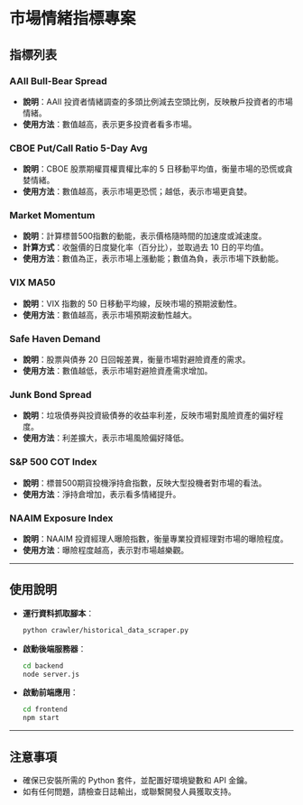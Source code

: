 # 市場情緒指標專案

## 指標列表

### AAII Bull-Bear Spread

- **說明**：AAII 投資者情緒調查的多頭比例減去空頭比例，反映散戶投資者的市場情緒。
- **使用方法**：數值越高，表示更多投資者看多市場。

### CBOE Put/Call Ratio 5-Day Avg

- **說明**：CBOE 股票期權買權賣權比率的 5 日移動平均值，衡量市場的恐慌或貪婪情緒。
- **使用方法**：數值越高，表示市場更恐慌；越低，表示市場更貪婪。

### Market Momentum

- **說明**：計算標普500指數的動能，表示價格隨時間的加速度或減速度。
- **計算方式**：收盤價的日度變化率（百分比），並取過去 10 日的平均值。
- **使用方法**：數值為正，表示市場上漲動能；數值為負，表示市場下跌動能。

### VIX MA50

- **說明**：VIX 指數的 50 日移動平均線，反映市場的預期波動性。
- **使用方法**：數值越高，表示市場預期波動性越大。

### Safe Haven Demand

- **說明**：股票與債券 20 日回報差異，衡量市場對避險資產的需求。
- **使用方法**：數值越低，表示市場對避險資產需求增加。

### Junk Bond Spread

- **說明**：垃圾債券與投資級債券的收益率利差，反映市場對風險資產的偏好程度。
- **使用方法**：利差擴大，表示市場風險偏好降低。

### S&P 500 COT Index

- **說明**：標普500期貨投機淨持倉指數，反映大型投機者對市場的看法。
- **使用方法**：淨持倉增加，表示看多情緒提升。

### NAAIM Exposure Index

- **說明**：NAAIM 投資經理人曝險指數，衡量專業投資經理對市場的曝險程度。
- **使用方法**：曝險程度越高，表示對市場越樂觀。

---

## 使用說明

- **運行資料抓取腳本**：

  ```bash
  python crawler/historical_data_scraper.py
  ```

- **啟動後端服務器**：

  ```bash
  cd backend
  node server.js
  ```

- **啟動前端應用**：

  ```bash
  cd frontend
  npm start
  ```

---

## 注意事項

- 確保已安裝所需的 Python 套件，並配置好環境變數和 API 金鑰。
- 如有任何問題，請檢查日誌輸出，或聯繫開發人員獲取支持。